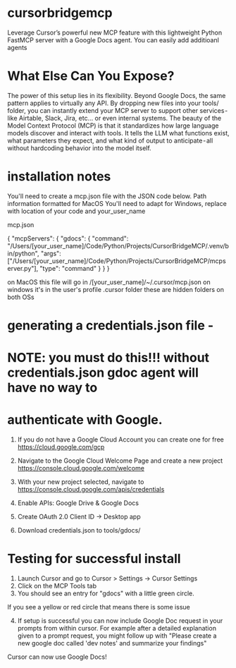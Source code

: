 # cursorbridgemcp
Leverage Cursor’s powerful new MCP feature with this lightweight Python FastMCP server with a Google Docs agent.
You can easily add additioanl agents 

# What Else Can You Expose?
The power of this setup lies in its flexibility. Beyond Google Docs, the same pattern applies to virtually any API. By dropping new files into your tools/ folder, you can instantly extend your MCP server to support other services - like Airtable, Slack, Jira, etc… or even internal systems. The beauty of the Model Context Protocol (MCP) is that it standardizes how large language models discover and interact with tools. It tells the LLM what functions exist, what parameters they expect, and what kind of output to anticipate - all without hardcoding behavior into the model itself.


# installation notes
You'll need to create a mcp.json file with the JSON code below. Path information formatted for MacOS 
You'll need to adapt for Windows, replace with location of your code and your_user_name

mcp.json

{
  "mcpServers": {
    "gdocs": {
      "command": "/Users/[your_user_name]/Code/Python/Projects/CursorBridgeMCP/.venv/bin/python",
      "args": ["/Users/[your_user_name]/Code/Python/Projects/CursorBridgeMCP/mcpserver.py"],
      "type": "command"
    }
  }
}

on MacOS this file will go in /[your_user_name]/~/.cursor/mcp.json on windows it's in the user's profile \.cursor folder
these are hidden folders on both OSs

# generating a credentials.json file - 
# NOTE: you must do this!!! without credentials.json gdoc agent will have no way to 
# authenticate with Google. 

1. If you do not have a Google Cloud Account you can create one for free
https://cloud.google.com/gcp

2. Navigate to the Google Cloud Welcome Page and create a new project
https://console.cloud.google.com/welcome

3. With your new project selected, navigate to
 https://console.cloud.google.com/apis/credentials

4. Enable APIs: Google Drive & Google Docs
5. Create OAuth 2.0 Client ID → Desktop app
6. Download credentials.json to tools/gdocs/


# Testing for successful install

1. Launch Cursor and go to Cursor > Settings -> Cursor Settings
2. Click on the MCP Tools tab 
3. You should see an entry for "gdocs" with a little green circle.

If you see a yellow or red circle that means there is some issue

4. If setup is successful you can now include Google Doc request in your prompts from within cursor.
For example after a detailed explanation given to a prompt request, you might follow up with 
"Please create a new google doc called 'dev notes' and summarize your findings" 

Cursor can now use Google Docs!






 

